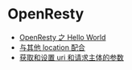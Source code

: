 # OpenResty

- [OpenResty 之 Hello World](/tools/openresty/hello-world.md)
- [与其他 location 配合](/tools/openresty/work-with-location.md)
- [获取和设置 uri 和请求主体的参数](/tools/openresty/get-and-set-url-params.md)
